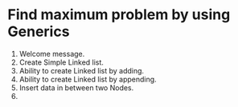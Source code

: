# Find maximum problem by using Generics
1) Welcome message.
2) Create Simple Linked list.
3) Ability to create Linked list by adding.
4) Ability to create Linked list by appending.
5) Insert data in between two Nodes.
6) 